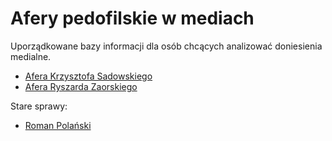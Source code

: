 # Afery pedofilskie w mediach

Uporządkowane bazy informacji dla osób chcących analizować doniesienia medialne.

* [Afera Krzysztofa Sadowskiego](Sadowski.md)
* [Afera Ryszarda Zaorskiego](Zaorski.md)

Stare sprawy:

* [Roman Polański](Polanski.md)
